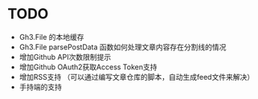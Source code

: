 # TODO

* Gh3.File 的本地缓存
* Gh3.File parsePostData 函数如何处理文章内容存在分割线的情况
* 增加Github API次数限制提示
* 增加Github OAuth2获取Access Token支持
* 增加RSS支持 （可以通过编写文章仓库的脚本，自动生成feed文件来解决）
* 手持端的支持
